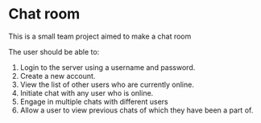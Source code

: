 # Chat room

This is a small team project aimed to make a chat room

The user should be able to:
1. Login to the server using a username and password.
2. Create a new account.
3. View the list of other users who are currently online.
4. Initiate chat with any user who is online.
5. Engage in multiple chats with different users
6. Allow a user to view previous chats of which they have been a part of.





